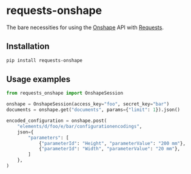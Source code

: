 requests-onshape
================
The bare necessities for using the [Onshape](https://www.onshape.com) API with [Requests](https://github.com/requests/requests).

## Installation
```sh
pip install requests-onshape
```

## Usage examples
```python
from requests_onshape import OnshapeSession

onshape = OnshapeSession(access_key="foo", secret_key="bar")
documents = onshape.get("documents", params={"limit": 1}).json()

encoded_configuration = onshape.post(
    "elements/d/foo/e/bar/configurationencodings",
    json={
        "parameters": [
            {"parameterId": "Height", "parameterValue": "200 mm"},
            {"parameterId": "Width", "parameterValue": "20 mm"},
        ]
    },
)
```
